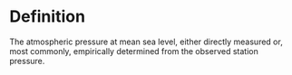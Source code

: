 # Definition

The atmospheric pressure at mean sea level, either directly measured or,
most commonly, empirically determined from the observed station
pressure.
